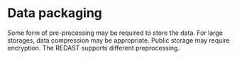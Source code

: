 # Data packaging

Some form of pre-processing may be required to store the data.
For large storages, data compression may be appropriate.
Public storage may require encryption.
The REDAST supports different preprocessing.
